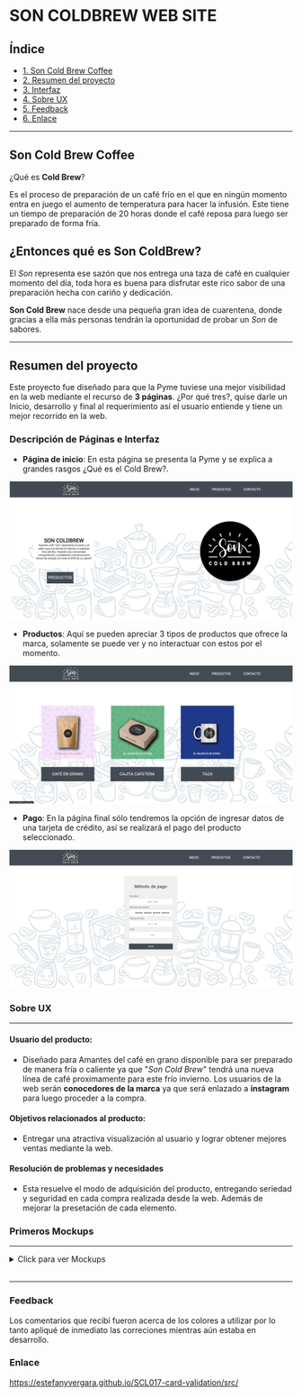 # SON COLDBREW WEB SITE


## Índice


* [1. Son Cold Brew Coffee](#1-Son-Coldbrew-Coffee)
* [2. Resumen del proyecto](#2-resumen-del-proyecto)
* [3. Interfaz](#3-interfaz)
* [4. Sobre UX](#4-sobre-UX)
* [5. Feedback](#5-Feedback)
* [6. Enlace](#6-Enlace)

 
 
***
## Son Cold Brew Coffee
 
 
¿Qué es **Cold Brew**?
 
 Es el proceso de preparación de un café frío en el que en ningún momento entra en juego el aumento de temperatura para hacer la infusión. Este tiene un tiempo de preparación de 20 horas donde el café reposa para luego ser preparado de forma fría.
 
##   ¿Entonces qué es **Son ColdBrew**?
 
El *Son*  representa ese sazón que nos entrega una taza de café en cualquier momento del día, toda hora es buena para disfrutar este rico sabor de una preparación hecha con cariño y dedicación.
 
**Son Cold Brew** nace desde una pequeña gran idea de cuarentena, donde gracias a ella más personas tendrán la oportunidad de probar un *Son* de sabores.
 
***
 
##   Resumen del proyecto
 
Este proyecto fue diseñado para que la Pyme tuviese una mejor visibilidad en la web mediante el recurso de **3 páginas**. ¿Por qué tres?, quise darle un Inicio, desarrollo y final al requerimiento así el usuario entiende y tiene un mejor recorrido en la web.
 
### Descripción de Páginas e Interfaz
 
- **Página de inicio**: En esta página se presenta la Pyme y se explica a grandes rasgos ¿Qué es el Cold Brew?.
 
 
![Diseño de Página de Incio](/img/pag1.jpg)
 
 
- **Productos**: Aquí se pueden apreciar 3 tipos de productos que ofrece la marca, solamente se puede ver y no interactuar con estos por el momento.
 
 
![Diseño de página Productos](/img/pag2.jpg)
 
- **Pago**:  En la página final sólo tendremos la opción de ingresar datos de una tarjeta de crédito, así se realizará el pago del producto seleccionado. 
 
 
![Diseño de página Productos](/img/pag3.jpg)
 
 
 
### Sobre UX
***
 
#### Usuario del producto: 
 
- Diseñado para Amantes del café en grano disponible para ser preparado de manera fría o caliente ya que "*Son Cold Brew*" tendrá una nueva línea de café proximamente para este frío invierno. Los usuarios de la web serán **conocedores de la marca** ya que será enlazado a **instagram** para luego proceder a la compra. 
 
#### Objetivos relacionados al producto: 
 
- Entregar una atractiva visualización al usuario y lograr obtener mejores ventas mediante la web.
 
#### Resolución de problemas y necesidades 
 
- Esta resuelve el modo de adquisición del producto, entregando seriedad y seguridad en cada compra realizada desde la web. Además de mejorar la presetación de cada elemento.
 
### Primeros Mockups
*** 
<details>
<summary> Click para ver Mockups </summary>
 
> ![página 1](/img/prototipo1.jpg)
 - *Descarté hacer un footer por el tiempo requerido.*  
 
 ***          
 
> ![página 2-3](/img/prototipo2.jpg)
- *Decidí utilizar la primera opción de visualización de productos.*  
 
</details>
<br>

***
 
### Feedback 
 
Los comentarios que recibí fueron acerca de los colores a utilizar por lo tanto apliqué de inmediato las correciones mientras aún estaba en desarrollo. 
 
 
### Enlace

https://estefanyvergara.github.io/SCL017-card-validation/src/
 
 
 
 
 
